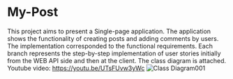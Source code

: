 # My-Post
This project aims to present a Single-page application.
The application shows the functionality of creating posts and adding comments by users.
The implementation corresponded to the functional requirements.
Each branch represents the step-by-step implementation of user stories initially from the WEB API side and then at the client.
The class diagram is attached.
Youtube video: https://youtu.be/UTsFUvw3yWc
![Class Diagram001](https://github.com/DanTurcanIuliu/My-Post/assets/146062171/54d7d85d-1b31-4ce5-b3f7-127427cf40ff)

